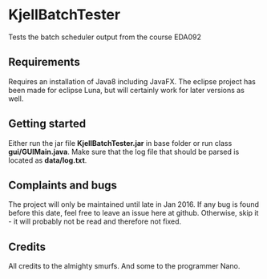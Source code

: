 # KjellBatchTester
Tests the batch scheduler output from the course EDA092

## Requirements
Requires an installation of Java8 including JavaFX.
The eclipse project has been made for eclipse Luna, but will certainly work for later versions as well.

## Getting started
Either run the jar file **KjellBatchTester.jar** in base folder or run class **gui/GUIMain.java**. Make sure that the log file that should be parsed is located as **data/log.txt**.

## Complaints and bugs
The project will only be maintained until late in Jan 2016. If any bug is found before this date, feel free to leave an issue here at github. Otherwise, skip it - it will probably not be read and therefore not fixed.

## Credits
All credits to the almighty smurfs. And some to the programmer Nano.
